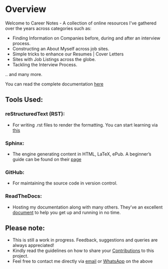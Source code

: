 <h1> Overview </h1>

Welcome to Career Notes - A collection of online resources I've gathered over the years across categories such as:

- Finding Information on Companies before, during and after an interview process.
- Constructing an About Myself across job sites.
- Simple tricks to enhance our Resumes | Cover Letters
- Sites with Job Listings across the globe.
- Tackling the Interview Process.

.. and many more.

You can read the complete documentation [here](https://rebrand.ly/VH-career)

<h2> Tools Used: </h2>
<h3> reStructuredText (RST): </h3>

- For writing .rst files to render the formatting. You can start learning via [this](https://thomas-cokelaer.info/tutorials/sphinx/rest_syntax.html)

<h3> Sphinx: </h3> 

- The engine generating content in HTML, LaTeX, ePub. A beginner’s guide can be found on their [page](http://www.sphinx-doc.org/en/master/index.html)

<h3> GitHub: </h3> 

- For maintaining the source code in version control.

<h3> ReadTheDocs: </h3> 

- Hosting my documentation along with many others. They’ve an excellent [document](http://docs.readthedocs.io/en/latest/getting_started.html) to help you get up and running in no time.


<h2> Please note: </h2>

- This is still a work in progress. Feedback, suggestions and queries are always appreciated!
- Kindly read the guidelines on how to share your [Contributions](contributing.md) to this project.
- Feel free to contact me directly via [email](mailto:vinay.hegde30@gmail.com) or [WhatsApp](https://api.whatsapp.com/send?phone=919967875270) on the above
